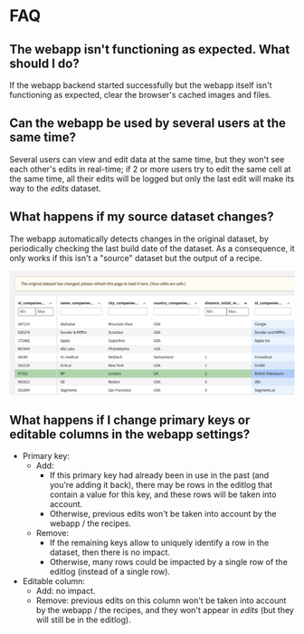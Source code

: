 # FAQ

## The webapp isn't functioning as expected. What should I do?

If the webapp backend started successfully but the webapp itself isn't functioning as expected, clear the browser's cached images and files.

## Can the webapp be used by several users at the same time?

Several users can view and edit data at the same time, but they won't see each other's edits in real-time; if 2 or more users try to edit the same cell at the same time, all their edits will be logged but only the last edit will make its way to the _edits_ dataset.

## What happens if my source dataset changes?

The webapp automatically detects changes in the original dataset, by periodically checking the last build date of the dataset. As a consequence, it only works if this isn't a "source" dataset but the output of a recipe.

![](refresh_data.png)

## What happens if I change primary keys or editable columns in the webapp settings?

* Primary key:
  * Add:
    * If this primary key had already been in use in the past (and you're adding it back), there may be rows in the editlog that contain a value for this key, and these rows will be taken into account.
    * Otherwise, previous edits won't be taken into account by the webapp / the recipes.
  * Remove:
    * If the remaining keys allow to uniquely identify a row in the dataset, then there is no impact.
    * Otherwise, many rows could be impacted by a single row of the editlog (instead of a single row).
* Editable column:
  * Add: no impact.
  * Remove: previous edits on this column won't be taken into account by the webapp / the recipes, and they won't appear in _edits_ (but they will still be in the editlog).

